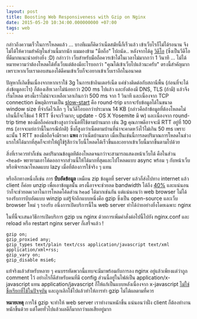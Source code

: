 ```yaml
---
layout: post
title: Boosting Web Responsiveness with Gzip on Nginx
date: 2015-05-20 10:34:00.000000000 +07:00
tags: web
---
```

กล่าวถึงความเร็วในการโหลดแล้ว ... บางทีผมก็คิดว่าเน็ตสมัยนี้ก็เร็วแล้ว เข้าเว็บไรก็ไม่ได้รอนาน จึงไม่ได้ให้ความสำคัญในส่วนนี้มากนัก ผมมองข้าม "มือถือ" ไปถนัด.. หลังจากได้ดู [วิดีโอ](https://www.youtube.com/watch?v=YV1nKLWoARQ) (ซึ่งเป็นวีดีโอที่ดีมากแนะนำอย่างยิ่ง :D) กล่าวว่า เว็บสำหรับมือถือควรเข้าได้ในเวลาไม่มากกว่า 1 วินาที ... ไม่ได้หมายความว่าต้องโหลดได้ทั้งเว็บแต่ต้องมีอะไรบอกว่า "คุณได้เข้าเว็บไปแล้วนะครับ" ตรงนี้สำคัญมาก เพราะหากเว็บเราตอบสนองได้ดีคนเข้าเว็บก็จะอยากเข้าเว็บเราอีกในอนาคต

ปัญหาก็เกิดขึ้นเนื่องจากหากเราใช้ 3g ในการเข้าอินเตอร์เน็ต แค่ช่วงติดต่อกับสถานีพื้น (ก่อนที่จะได้ส่งข้อมูลอะไร) ก็ต้องเสียเวลาไม่น้อยกว่า 200 ms ไปแล้ว และยังต้องมี DNS, TLS (ถ้ามี) แล้วจึงเริ่มโหลด ตรงนี้เราไม่น่าจะเหลือเวลาเกินกว่า 500 ms จาก 1 วินาที และเนื่องจาก TCP connection มีพฤติกรรมเป็น [slow-start](http://www.wikiwand.com/en/Slow-start) คือ round-trip แรกจะรับข้อมูลได้ในขนาด window size ที่จำกัดไว้เล็ก ๆ ในวีดีโอบอกว่าประมาณ 14 KB (กล่าวคือถ้าข้อมูลที่ต้องโหลดไม่เกินนี้ก็จะใช้แค่ 1 RTT ซึ่งจะเร็วมาก; update - OS X Yosemite มี w) และเนื่องจาก round-trip time ของมือถือค่อนข้างสูงกว่าเน็ตที่ใช้ตามบ้านมาก เช่น 3g คุณภาพดีอาจจะมี RTT อยู่ที่ 100 ms (อาจจะแย่กว่านี้ในกรณีปกติ) ซึ่งก็สูงกว่าเน็ตตามบ้านที่น่าจะคาดหวังไว้ไม่เกิน 50 ms เพราะฉะนั้น 1 RTT ของมือถือจึงมีราคา **แพง** กว่าเน็ตบ้านมาก เมื่อเป็นเช่นนี้การลดปริมาณการโหลดในช่วงแรกให้ได้มากที่สุดก็จะทำให้ผู้ใช้รู้สึกว่าเว็บนี้โหลดได้เร็วขึ้นและอยากเข้าเว็บนี้มากขึ้นตามไปด้วย

สิ่งที่เราควรทำก็เช่น ลดปริมาณข้อมูลทีต้องโหลดจนกว่าจะสามารถแสดงหน้าเว็บได้ คือในส่วน `<head>` พยายามเอาโค้ดออกจากส่วนนี้ให้ได้มากที่สุดและไปโหลดแบบ async พร้อม ๆ กับหน้าเว็บหรือพิจารณาโหลดแบบ lazy เมื่อที่ต้องการใช้จริง ๆ แทน

หรืออีกทางหนึ่งก็เช่น การ **บีบอัดข้อมูล** เหมือน zip ข้อมูลที่ server แล้วก็ส่งไปทาง internet แล้ว client ก็ค่อย unzip เพื่อเอาข้อมูลนั้น ตรงนี้อาจจะช่วยลด bandwidth ได้ถึง [40%](http://tukaani.org/lzma/benchmarks.html) และแน่นอนว่าก็จะช่วยลดเวลาในการโหลดโค้ดส่วน `head` ได้มากเช่นกัน แต่แน่นอนว่า web browser ไม่ได้รองรับการบีบอัดแบบ winzip แต่รู้จักอีกแบบหนึ่งคือ gzip ซึ่งเป็น open-source และเว็บ browser ใหม่ ๆ รองรับ อนึ่งการเปิดบริการนี้ใน web server ทำได้ง่ายอย่างยิ่งโดยเฉพาะ nginx

ในที่นี้จะเสนอวิธีการเปิดบริการ gzip บน nginx
ด้วยการเพิ่มคำสั่งต่อไปนี้ไปยัง nginx.conf และ reload หรือ restart nginx server ก็เสร็จแล้ว !

```
gzip on;
gzip_proxied any;
gzip_types text/plain text/css application/javascript text/xml application/xml+rss;
gzip_vary on;
gzip_disable msie6;
```

แท้จริงแล้วสำหรับหลาย ๆ คนบรรทัดพวกนี้แทบจะมีมาพร้อมกับการลง nginx อยู่แล้วเพียงแต่ว่าถูก comment ไว้ อย่างไรก็ดีสำหรับคนที่มี config ส่วนนี้อยู่ในไฟล์เป็น application/x-javascript แทน application/javascript ก็ให้แก้เป็นแบบหลังเนื่องจาก x-javascript [ไม่ใช่ชื่อเรียกที่ใช้ในปัจจุบัน](http://stackoverflow.com/questions/9664282/difference-between-application-x-javascript-and-text-javascript-content-types) และถูกเลิกใช้ไปแล้วทำให้การทำ gzip ไม่ได้ผลตามที่ควร

**หมายเหตุ** การใช้ gzip จะทำให้ web server เราทำงานหนักขึ้น แน่นอนว่าฝั่ง client ก็ต้องทำงานหนักขึ้นด้วย แต่โดยทั่วไปแล้วผลดีก็มากกว่าผลเสียอยู่มาก



